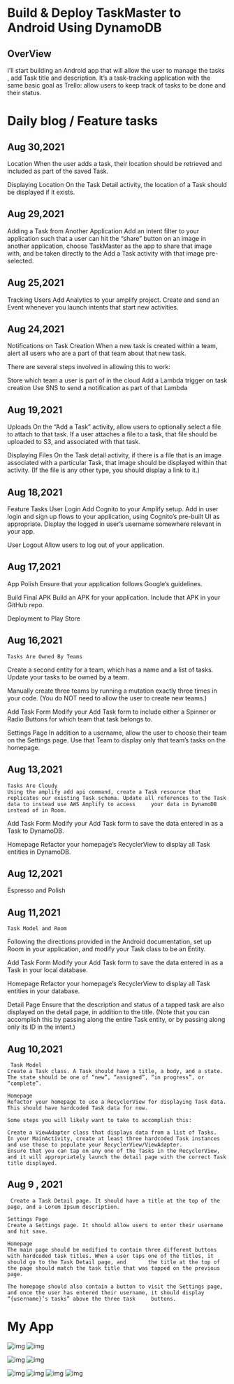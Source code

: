 # Build & Deploy TaskMaster to Android Using DynamoDB

## OverView 
I’ll start building an Android app that will allow the user to manage the tasks , add Task title and description.
 It’s a task-tracking application with the same basic goal as Trello: allow users to keep track of tasks to be done and their status.
 
 
 
 # Daily blog / Feature tasks
  ## **Aug 30,2021**
   Location
   When the user adds a task, their location should be retrieved and included as part of the saved Task.

   Displaying Location
   On the Task Detail activity, the location of a Task should be displayed if it exists.
  ## **Aug 29,2021**
  Adding a Task from Another Application
Add an intent filter to your application such that a user can hit the “share” button on an image in another application, choose TaskMaster as the app to share that image with, and be taken directly to the Add a Task activity with that image pre-selected.
 
 
   ## **Aug 25,2021**
   
   Tracking Users
   Add Analytics to your amplify project. Create and send an Event whenever you launch intents that start new activities.
 
   ## **Aug 24,2021**

 Notifications on Task Creation
 When a new task is created within a team, alert all users who are a part of that team about that new task.

There are several steps involved in allowing this to work:

Store which team a user is part of in the cloud
Add a Lambda trigger on task creation
Use SNS to send a notification as part of that Lambda
 
## **Aug 19,2021**

Uploads
On the “Add a Task” activity, allow users to optionally select a file to attach to that task. If a user attaches a file to a task, that file should be uploaded to S3, and associated with that task.

Displaying Files
On the Task detail activity, if there is a file that is an image associated with a particular Task, that image should be displayed within that activity. (If the file is any other type, you should display a link to it.)
 
 ## **Aug 18,2021**
   Feature Tasks
   User Login
   Add Cognito to your Amplify setup. Add in user login and sign up flows to your application, using Cognito’s pre-built UI as appropriate. Display the logged in user’s username      somewhere relevant in your app.

   User Logout
   Allow users to log out of your application.
 
  ##  **Aug 17,2021**
   App Polish
   Ensure that your application follows Google’s guidelines.

   Build Final APK
   Build an APK for your application. Include that APK in your GitHub repo.

   Deployment to Play Store


 ## Aug 16,2021
    Tasks Are Owned By Teams
   Create a second entity for a team, which has a name and a list of tasks. Update your tasks to be owned by a team.

   Manually create three teams by running a mutation exactly three times in your code. (You do NOT need to allow the user to create new teams.)

   Add Task Form
   Modify your Add Task form to include either a Spinner or Radio Buttons for which team that task belongs to.

   Settings Page
   In addition to a username, allow the user to choose their team on the Settings page. Use that Team to display only that team’s tasks on the homepage.

 
## Aug 13,2021 
    Tasks Are Cloudy
    Using the amplify add api command, create a Task resource that replicates our existing Task schema. Update all references to the Task data to instead use AWS Amplify to access     your data in DynamoDB instead of in Room.

   Add Task Form
   Modify your Add Task form to save the data entered in as a Task to DynamoDB.

   Homepage
   Refactor your homepage’s RecyclerView to display all Task entities in DynamoDB.
 
 ## **Aug 12,2021**
 Espresso and Polish
 
 
 ## **Aug 11,2021**
    Task Model and Room
   Following the directions provided in the Android documentation, set up Room in your application, and modify your Task class to be an Entity.

   Add Task Form
   Modify your Add Task form to save the data entered in as a Task in your local database.

   Homepage
   Refactor your homepage’s RecyclerView to display all Task entities in your database.

   Detail Page
   Ensure that the description and status of a tapped task are also displayed on the detail page, in addition to the title. (Note that you can accomplish this by passing along the    entire Task entity, or by passing along only its ID in the intent.)
 
 ##  **Aug 10,2021**
     Task Model
    Create a Task class. A Task should have a title, a body, and a state. The state should be one of “new”, “assigned”, “in progress”, or “complete”.

    Homepage
    Refactor your homepage to use a RecyclerView for displaying Task data. This should have hardcoded Task data for now.

    Some steps you will likely want to take to accomplish this:

    Create a ViewAdapter class that displays data from a list of Tasks.
    In your MainActivity, create at least three hardcoded Task instances and use those to populate your RecyclerView/ViewAdapter.
    Ensure that you can tap on any one of the Tasks in the RecyclerView, and it will appropriately launch the detail page with the correct Task title displayed.

##  **Aug 9 , 2021**
     Create a Task Detail page. It should have a title at the top of the page, and a Lorem Ipsum description.

    Settings Page
    Create a Settings page. It should allow users to enter their username and hit save.

    Homepage
    The main page should be modified to contain three different buttons with hardcoded task titles. When a user taps one of the titles, it should go to the Task Detail page, and       the title at the top of the page should match the task title that was tapped on the previous page.

    The homepage should also contain a button to visit the Settings page, and once the user has entered their username, it should display “{username}’s tasks” above the three task     buttons.
 
 
 
# My App

![img](lab33a.png)
![img](verify.png)

![img](lab33c.png)
![img](lab33b.png)

![img](lab36c.png)
![img](lab36b.png)
![img](details.png)
![img](location.png)




